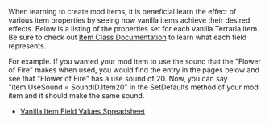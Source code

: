 When learning to create mod items, it is beneficial learn the effect of various item properties by seeing how vanilla items achieve their desired effects. Below is a listing of the properties set for each vanilla Terraria item. Be sure to check out [Item Class Documentation](https://github.com/blushiemagic/tModLoader/wiki/Item-Class-Documentation) to learn what each field represents.

For example. If you wanted your mod item to use the sound that the "Flower of Fire" makes when used, you would find the entry in the pages below and see that "Flower of Fire" has a use sound of 20. Now, you can say "item.UseSound = SoundID.Item20" in the SetDefaults method of your mod item and it should make the same sound.

- [Vanilla Item Field Values Spreadsheet](http://bit.ly/TerrariaVanillaItemFeildValues)
